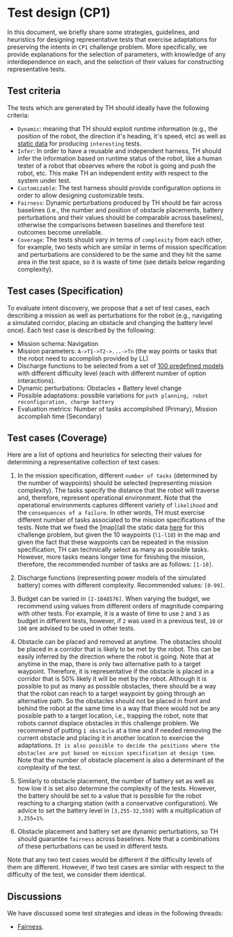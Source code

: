 # Test design (CP1)

In this document, we briefly share some strategies, guidelines, and heuristics for designing representative tests that exercise adaptations for preserving the intents in `CP1` challenge problem. More specifically, we provide explanations for the selection of parameters, with knowledge of any interdependence on each, and the selection of their values for constructing representative tests.

## Test criteria
The tests which are generated by TH should ideally have the following criteria:
* `Dynamic`: meaning that TH should exploit runtime information (e.g., the position of the robot, the direction it's heading, it's speed, etc) as well as [static data](https://github.mit.edu/brass/cmu-robotics/blob/development/static-data/cp1/README.md) for producing `interesting` tests.
* `Infer`: In order to have a reusable and independent harness, TH should infer the information based on runtime status of the robot, like a human tester of a robot that observes where the robot is going and push the robot, etc.  This make TH an independent entity with respect to the system under test.
* `Customizable`: The test harness should provide configuration options in order to allow designing customizable tests. 
* `Fairness`: Dynamic perturbations produced by TH should be fair across baselines (i.e., the number and position of obstacle placements, battery perturbations and their values should be comparable across baselines), otherwise the comparisons between baselines and therefore test outcomes become unreliable. 
* `Coverage`: The tests should vary in terms of `complexity` from each other, for example, two tests which are similar in terms of mission specification and perturbations are considered to be the same and they hit the same area in the test space, so it is waste of time (see details below regarding complexity).

## Test cases (Specification)

To evaluate intent discovery, we propose that a set of test cases, each
describing a mission as well as perturbations for the robot (e.g.,
navigating a simulated corridor, placing an obstacle and changing the
battery level once). Each test case is described by the following:

 * Mission schema: Navigation
 * Mission parameters: `A->T1->T2->...->Tn` (the way points or tasks that
   the robot need to accomplish provided by LL)
 * Discharge functions to be selected from a set of [100 predefined
   models](https://github.com/cmu-mars/cp1_base/tree/master/cp1_base/power_models) with different difficulty level (each with different number of option interactions).
 * Dynamic perturbations: Obstacles + Battery level change
 * Possible adaptations: possible variations for `path planning, robot reconfiguration, charge battery`
 * Evaluation metrics: Number of tasks accomplished (Primary), Mission accomplish time (Secondary)


## Test cases (Coverage)

Here are a list of options and heuristics for selecting their values for determining a representative collection of test cases:

1. In the mission specification, different `number of tasks` (determined by the number of waypoints) should be selected (representing mission complexity). The tasks specify the distance that the robot will traverse and, therefore, represent operational environment. Note that the operational environments captures different variety of `likelihood` and the `consequences of a failure`. In other words, TH must exercise different number of tasks associated to the mission specifications of the tests. Note that we fixed the [map](all the static data [here](https://github.mit.edu/brass/cmu-robotics/blob/development/static-data/cp1/README.md) for this challenge problem, but given the 10 waypoints (`l1-l10`) in the map and given the fact that these waypoints can be repeated in the mission specification, TH can technically select as many as possible tasks. However, more tasks means longer time for finishing the mission, therefore, the recommended number of tasks are as follows: `[1-10]`.

2. Discharge functions (representing power models of the simulated battery) comes with different complexity. Recommended values: `[0-99]`.

3. Budget can be varied in `[2-1048576]`. When varying the budget, we recommend using values from different orders of magnitude comparing with other tests. For example, it is a waste of time to use `2` and `3` as budget in different tests, however, if `2` was used in a previous test, `10` or `100` are advised to be used in other tests. 

4. Obstacle can be placed and removed at anytime. The obstacles should be placed in a corridor that is likely to be met by the robot. This can be easily inferred by the direction where the robot is going. Note that at anytime in the map, there is only two alternative path to a target waypoint. Therefore, it is representative if the obstacle is placed in a corridor that is 50% likely it will be met by the robot. Although it is possible to put as many as possible obstacles, there should be a way that the robot can reach to a target waypoint by going through an alternative path. So the obstacles should not be placed in front and behind the robot at the same time in a way that there would not be any possible path to a target location, i.e., trapping the robot, note that robots cannot displace obstacles in this challenge problem. We recommend of putting `1 obstacle` at a time and if needed removing the current obstacle and placing it in another location to exercise the adaptations. `It is also possible to decide the positions where the obstacles are put based on mission specification at design time`. Note that the number of obstacle placement is also a determinant of the complexity of the test.

5. Similarly to obstacle placement, the number of battery set as well as how low it is set also determine the complexity of the tests. However, the battery should be set to a value that is possible for the robot reaching to a charging station (with a conservative configuration). We advice to set the battery level in `[3,255-32,559]` with a multiplication of `3,255=1%`.   

6. Obstacle placement and battery set are dynamic perturbations, so TH should guarantee `fairness` across baselines. Note that a combinations of these perturbations can be used in different tests.

Note that any two test cases would be different if the difficulty levels of them are
different. However, if two test cases are similar with respect to the
difficulty of the test, we consider them identical.

## Discussions
We have discussed some test strategies and ideas in the following threads:
* [Fairness](https://github.mit.edu/brass/cmu-robotics/issues/156).